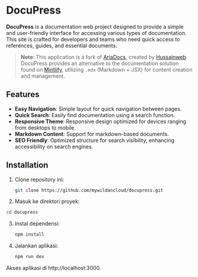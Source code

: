 # DocuPress

**DocuPress** is a documentation web project designed to provide a simple and user-friendly interface for accessing various types of documentation. This site is crafted for developers and teams who need quick access to references, guides, and essential documents.

> **Note**: This application is a fork of [AriaDocs](https://github.com/nisabmohd/Aria-Docs), created by [Hussainweb](https://github.com/Hussainweb). DocuPress provides an alternative to the documentation solution found on [Mintlify](https://mintlify.com/), utilizing `.mdx` (Markdown + JSX) for content creation and management.

## Features

- **Easy Navigation**: Simple layout for quick navigation between pages.
- **Quick Search**: Easily find documentation using a search function.
- **Responsive Theme**: Responsive design optimized for devices ranging from desktops to mobile.
- **Markdown Content**: Support for markdown-based documents.
- **SEO Friendly**: Optimized structure for search visibility, enhancing accessibility on search engines.

## Installation

1. Clone repository ini:
   ```bash
   git clone https://github.com/mywildancloud/docupress.git
   ```
2. Masuk ke direktori proyek:
  ```bash
  cd docupress
  ```
3. Instal dependensi:
   ```bash
   npm install
   ```
4. Jalankan aplikasi:
   ```bash
   npm run dev
   ```
Akses aplikasi di http://localhost:3000.
